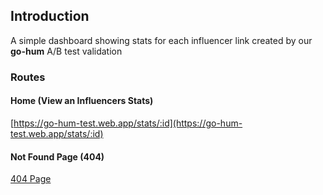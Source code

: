 ## Introduction

A simple dashboard showing stats for each influencer link created by our **go-hum** A/B test validation

### Routes

#### Home (View an Influencers Stats)

[https://go-hum-test.web.app/stats/:id](https://go-hum-test.web.app/stats/:id)

#### Not Found Page (404)

[404 Page](https://go-hum-test.web.app/not-found)


